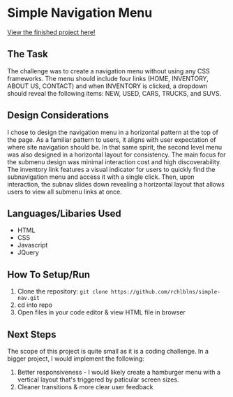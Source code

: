 # Simple Navigation Menu
[View the finished project here!](https://rchlblns.github.io/simple-nav/)

## The Task
The challenge was to create a navigation menu without using any CSS frameworks. The menu should include four links (HOME, INVENTORY, ABOUT US, CONTACT) and when INVENTORY is clicked, a dropdown should reveal the following items: NEW, USED, CARS, TRUCKS, and SUVS.  

## Design Considerations
I chose to design the navigation menu in a horizontal pattern at the top of the page. As a familiar pattern to users, it aligns with user expectation of where site navigation should be. In that same spirit, the second level menu was also designed in a horizontal layout for consistency. The main focus for the submenu design was minimal interaction cost and high discoverability. The inventory link features a visual indicator for users to quickly find the subnavigation menu and access it with a single click. Then, upon interaction, the subnav slides down revealing a horizontal layout that allows users to view all submenu links at once.  

## Languages/Libaries Used
* HTML
* CSS
* Javascript
* JQuery

## How To Setup/Run
1. Clone the repository: `git clone https://github.com/rchlblns/simple-nav.git`
2. cd into repo
3. Open files in your code editor & view HTML file in browser

## Next Steps
The scope of this project is quite small as it is a coding challenge. In a bigger project, I would implement the following:

1. Better responsiveness - I would likely create a hamburger menu with a vertical layout that's triggered by paticular screen sizes. 
2. Cleaner transitions & more clear user feedback
